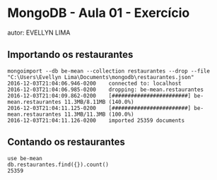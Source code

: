 


# MongoDB - Aula 01 - Exercício
autor: EVELLYN LIMA

## Importando os restaurantes

	mongoimport --db be-mean --collection restaurantes --drop --file "C:\Users\Evellyn Lima\Documents\mongodb\restaurantes.json"
    2016-12-03T21:04:06.946-0200    connected to: localhost
	2016-12-03T21:04:06.985-0200    dropping: be-mean.restaurantes
	2016-12-03T21:04:09.862-0200    [########################] be-mean.restaurantes 11.3MB/8.11MB (140.0%)
	2016-12-03T21:04:11.125-0200    [########################] be-mean.restaurantes 11.3MB/11.3MB (100.0%)
	2016-12-03T21:04:11.126-0200    imported 25359 documents


## Contando os restaurantes

	use be-mean
    db.restaurantes.find({}).count()
    25359
